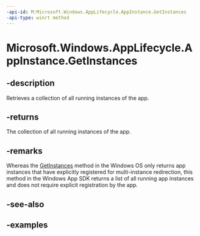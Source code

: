 ```yaml
---
-api-id: M:Microsoft.Windows.AppLifecycle.AppInstance.GetInstances
-api-type: winrt method
---
```


# Microsoft.Windows.AppLifecycle.AppInstance.GetInstances

<!--
public static System.Collections.Generic.IList<Microsoft.Windows.AppLifecycle.AppInstance> GetInstances ();
-->


## -description

Retrieves a collection of all running instances of the app.

## -returns

The collection of all running instances of the app.

## -remarks

Whereas the [GetInstances](/uwp/api/windows.applicationmodel.appinstance.getinstances) method in the Windows OS only returns app instances that have explicitly registered for multi-instance redirection, this method in the Windows App SDK returns a list of all running app instances and does not require explicit registration by the app.

## -see-also

## -examples


